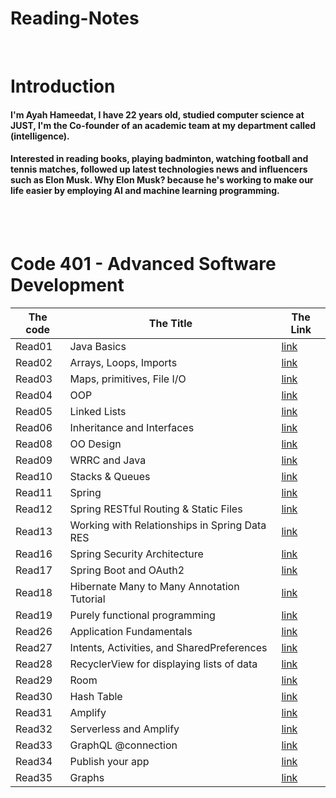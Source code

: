# Reading-Notes

<br>

# Introduction
#### I'm Ayah Hameedat, I have 22 years old, studied computer science at JUST, I'm the Co-founder of an academic team at my department called (intelligence).

#### Interested in reading books, playing badminton, watching football and tennis matches, followed up latest technologies news and influencers such as Elon Musk. Why Elon Musk? because he's working to make our life easier by employing AI and machine learning programming.

<br>
<br>

# **Code 401 - Advanced Software Development**

The code | The Title | The Link
------ | ------|------
Read01 | Java Basics | [link](https://ayahhameedat.github.io/reading-notes/Read01)
Read02 | Arrays, Loops, Imports | [link](https://ayahhameedat.github.io/reading-notes/Read02)
Read03 | Maps, primitives, File I/O | [link](https://ayahhameedat.github.io/reading-notes/Read03)
Read04 | OOP | [link](https://ayahhameedat.github.io/reading-notes/Read04)
Read05 | Linked Lists | [link](https://ayahhameedat.github.io/reading-notes/Read05)
Read06 | Inheritance and Interfaces |[link](https://ayahhameedat.github.io/reading-notes/Read06)
Read08 | OO Design |[link](https://ayahhameedat.github.io/reading-notes/Read08)
Read09 | WRRC and Java |[link](https://ayahhameedat.github.io/reading-notes/Read09)
Read10 | Stacks & Queues |[link](https://ayahhameedat.github.io/reading-notes/Read10)
Read11 | Spring |[link](https://ayahhameedat.github.io/reading-notes/Read11)
Read12 | Spring RESTful Routing & Static Files |[link](https://ayahhameedat.github.io/reading-notes/Read12)
Read13 | Working with Relationships in Spring Data RES |[link](https://ayahhameedat.github.io/reading-notes/Read13)
Read16 | Spring Security Architecture |[link](https://ayahhameedat.github.io/reading-notes/Read16)
Read17 | Spring Boot and OAuth2 |[link](https://ayahhameedat.github.io/reading-notes/Read17)
Read18 | Hibernate Many to Many Annotation Tutorial |[link](https://ayahhameedat.github.io/reading-notes/Read18)
Read19 | Purely functional programming |[link](https://ayahhameedat.github.io/reading-notes/Read19)
Read26 | Application Fundamentals |[link](https://ayahhameedat.github.io/reading-notes/Read26)
Read27 | Intents, Activities, and SharedPreferences |[link](https://ayahhameedat.github.io/reading-notes/Read27)
Read28 | RecyclerView for displaying lists of data |[link](https://ayahhameedat.github.io/reading-notes/Read28)
Read29 | Room |[link](https://ayahhameedat.github.io/reading-notes/Read29)
Read30 | Hash Table |[link](https://ayahhameedat.github.io/reading-notes/Read30)
Read31 | Amplify |[link](https://ayahhameedat.github.io/reading-notes/Read31)
Read32 | Serverless and Amplify |[link](https://ayahhameedat.github.io/reading-notes/Read32)
Read33 | GraphQL @connection |[link](https://ayahhameedat.github.io/reading-notes/Read33)
Read34 | Publish your app |[link](https://ayahhameedat.github.io/reading-notes/Read34)
Read35 | Graphs |[link](https://ayahhameedat.github.io/reading-notes/Read35)

